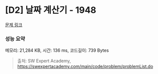 # [D2] 날짜 계산기 - 1948 

[문제 링크](https://swexpertacademy.com/main/code/problem/problemDetail.do?contestProbId=AV5PnnU6AOsDFAUq) 

### 성능 요약

메모리: 21,284 KB, 시간: 136 ms, 코드길이: 739 Bytes



> 출처: SW Expert Academy, https://swexpertacademy.com/main/code/problem/problemList.do